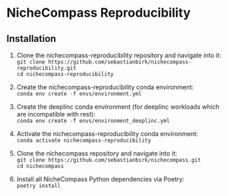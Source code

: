 # NicheCompass Reproducibility

## Installation
1) Clone the nichecompass-reproducibility repository and navigate into it: <br>
```git clone https://github.com/sebastianbirk/nichecompass-reproducibility.git``` <br>
```cd nichecompass-reproducibility```

2) Create the nichecompass-reproducibility conda environment: <br>
```conda env create -f envs/environment.yml```

3) Create the deeplinc conda environment (for deeplinc workloads which are
incompatible with rest): <br>
```conda env create -f envs/environment_deeplinc.yml```

4) Activate the nichecompass-reproducibility conda environment: <br>
```conda activate nichecompass-reproducibility```

5) Clone the nichecompass repository and navigate into it: <br>
```git clone https://github.com/sebastianbirk/nichecompass.git``` <br>
```cd nichecompass```

6) Install all NicheCompass Python dependencies via Poetry: <br>
```poetry install```



